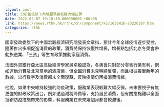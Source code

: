 ```yaml
---
layout: post
title: 分析指疫情下內地服務業較難大幅反彈
date: 2022-02-07 19:18:30.000000000 +08:00
link: https://news.rthk.hk/rthk/ch/component/k2/1632426-20220207.htm
categories: rthk
---
```


國家發改委旗下的中國宏觀經濟研究院發表文章指，預計今年全球疫情逐步受控，隨著推出多項促進消費的政策，消費將保持恢復性增長，增長點包括北京冬奧會帶動旅遊業、「三孩」等生育政策推動家庭消費。

法國外貿銀行亞太區高級經濟學家吳卓殷認為，冬奧會只對部分零售行業有利，例如運動消費及北京當地的酒店業，但全國消費未見明顯反彈，而且根據農曆新年的數據，出行數字及消費都未全面復蘇，反映疫情仍困擾消費情緒。

他說，如果中央維持較強的防疫政策，服務業表現較難大幅反彈，未來要視乎有無更強的財政政策出台，例如透過減稅降費等，支持居民消費，但有關措施難以全面抵銷防疫措施帶來的影響，料服務業在未來幾個月都會較滯後。
